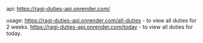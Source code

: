 api: https://ragi-duties-api.onrender.com/

usage:
https://ragi-duties-api.onrender.com/all-duties - to view all duties for 2 weeks.
https://ragi-duties-api.onrender.com/today - to view all duties for today.
